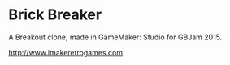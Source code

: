 # Brick Breaker
A Breakout clone, made in GameMaker: Studio for GBJam 2015.

http://www.imakeretrogames.com
